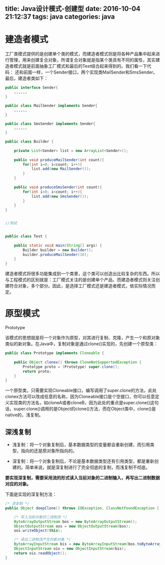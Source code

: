 title: Java设计模式-创建型
date: 2016-10-04 21:12:37
tags: java
categories: java
---

# 建造者模式 #

工厂类模式提供的是创建单个类的模式，而建造者模式则是将各种产品集中起来进行管理，用来创建复合对象，所谓复合对象就是指某个类具有不同的属性，其实建造者模式就是前面抽象工厂模式和最后的Test结合起来得到的。我们看一下代码：
还和前面一样，一个Sender接口，两个实现类MailSender和SmsSender。最后，建造者类如下：
<!--more-->

```java
public interface Sender{
	......
}

public class MailSender implements Sender{
	......
}

public class SmsSender implements Sender{
	......
}

public class Builder {  
      
    private List<Sender> list = new ArrayList<Sender>();  
      
    public void produceMailSender(int count){  
        for(int i=0; i<count; i++){  
            list.add(new MailSender());  
        }  
    }  
      
    public void produceSmsSender(int count){  
        for(int i=0; i<count; i++){  
            list.add(new SmsSender());  
        }  
    }  
}  


//测试


public class Test {  
  
    public static void main(String[] args) {  
        Builder builder = new Builder();  
        builder.produceMailSender(10);  
    }  
}
```

建造者模式将很多功能集成到一个类里，这个类可以创造出比较复杂的东西。所以与工程模式的区别就是：工厂模式关注的是创建单个产品，而建造者模式则关注创建符合对象，多个部分。因此，是选择工厂模式还是建造者模式，依实际情况而定。



# 原型模式 #

Prototype

该模式的思想就是将一个对象作为原型，对其进行复制、克隆，产生一个和原对象类似的新对象。在Java中，复制对象是通过clone()实现的，先创建一个原型类：


```java
public class Prototype implements Cloneable {  
  
    public Object clonex() throws CloneNotSupportedException {  
        Prototype proto = (Prototype) super.clone();  
        return proto;  
    }  
}
```

一个原型类，只需要实现Cloneable接口，编写调用了super.clone的方法，此处clonex方法可以改成任意的名称，因为Cloneable接口是个空接口，你可以任意定义实现类的方法名，如cloneA或者cloneB，因为此处的重点是super.clone()这句话，super.clone()调用的是Object的clone()方法，而在Object类中，clone()是native的，浅复制。

## 深浅复制 ##

- 浅复制：将一个对象复制后，基本数据类型的变量都会重新创建，而引用类型，指向的还是原对象所指向的。

- 深复制：将一个对象复制后，不论是基本数据类型还有引用类型，都是重新创建的。简单来说，就是深复制进行了完全彻底的复制，而浅复制不彻底。

**要实现深复制，需要采用流的形式读入当前对象的二进制输入，再写出二进制数据对应的对象。**

下面是实现的深复制方法：

```java
/* 深复制 */  
public Object deepClone() throws IOException, ClassNotFoundException {  

    /* 写入当前对象的二进制流 */  
    ByteArrayOutputStream bos = new ByteArrayOutputStream();  
    ObjectOutputStream oos = new ObjectOutputStream(bos);  
    oos.writeObject(this);  

    /* 读出二进制流产生的新对象 */  
    ByteArrayInputStream bis = new ByteArrayInputStream(bos.toByteArray());  
    ObjectInputStream ois = new ObjectInputStream(bis);  
    return ois.readObject();  
}
```
